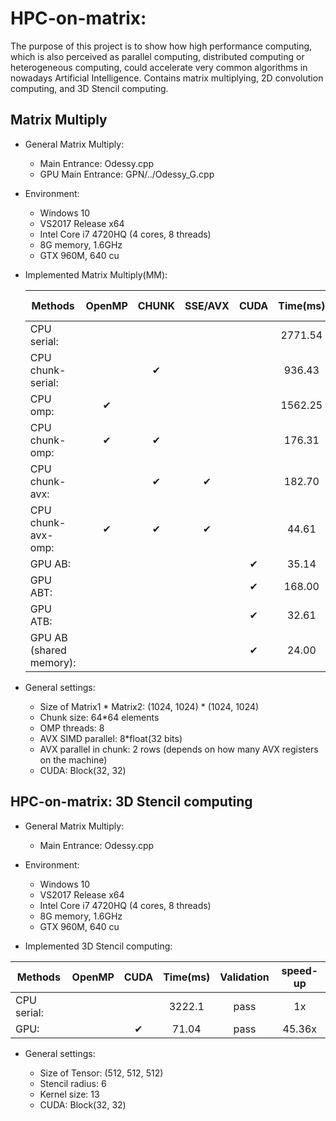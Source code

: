 # HPC-on-matrix:
The purpose of this project is to show how high performance computing, which is also perceived as parallel computing, distributed computing or heterogeneous computing, could accelerate very common algorithms in nowadays Artificial Intelligence. Contains matrix multiplying, 2D convolution computing, and 3D Stencil computing.
## Matrix Multiply
* General Matrix Multiply:  
  * Main Entrance: Odessy.cpp  
  * GPU Main Entrance: GPN/../Odessy_G.cpp
* Environment:  
  * Windows 10  
  * VS2017 Release x64  
  * Intel Core i7 4720HQ (4 cores, 8 threads)  
  * 8G memory, 1.6GHz  
  * GTX 960M, 640 cu
* Implemented Matrix Multiply(MM):  

  |  Methods        |   OpenMP    |   CHUNK     |     SSE/AVX    | CUDA |   Time(ms)      |       Validation   |      speed-up|
  |-----------------|:-------------:|:-------------:|:----------------:|:----------------:|:--------------:|:--------------------:|:-----------:|
  |CPU serial:      |       |    |     |      |  2771.54  |    pass   |        1x  |
  |CPU chunk-serial:   |    |  ✔   |    | |   936.43   |   pass   |     2.96x  |
  |CPU omp:        |     ✔  |     |   |      |   1562.25  |    pass  |      1.77x  |
  |CPU chunk-omp:    |   ✔    |  ✔   |   |       |    176.31  |    pass  |     15.72x  |
  |CPU chunk-avx:    |      | ✔   |   ✔  |      |    182.70   |   pass   |    15.17x  |
  |CPU chunk-avx-omp:  | ✔   |   ✔   |   ✔ | |     44.61  |    pass  |     62.13x  |
  |GPU AB:         |          |      |           |     ✔      |35.14 | pass | 78.87x|
  |GPU ABT:         |          |      |            |     ✔      |168.00 | pass | 16.50x|
  |GPU ATB:         |          |      |            |     ✔      |32.61 | pass | 85.00x|
  |GPU AB (shared memory):         |               |      |      |     ✔      |24.00 | pass | 115.48x|


* General settings:  
  
  * Size of Matrix1 \* Matrix2: (1024, 1024) \* (1024, 1024)  
  * Chunk size: 64\*64 elements  
  * OMP threads: 8  
  * AVX SIMD parallel: 8\*float(32 bits)  
  * AVX parallel in chunk: 2 rows (depends on how many AVX registers on the machine)  
  * CUDA: Block(32, 32)
## HPC-on-matrix: 3D Stencil computing
* General Matrix Multiply:  
  * Main Entrance: Odessy.cpp
  
* Environment:  
  * Windows 10  
  * VS2017 Release x64  
  * Intel Core i7 4720HQ (4 cores, 8 threads)  
  * 8G memory, 1.6GHz  
  * GTX 960M, 640 cu
  
* Implemented 3D Stencil computing:  

|  Methods          |   OpenMP        |   CUDA      | Time(ms)         |       Validation |      speed-up  |
|-----------------  |:---------------:|:-----------:|:----------------:|:----------------:|:--------------:|
|CPU serial:        |                 |             |3222.1            |  pass            | 1x             |
|GPU:               |                 |     ✔       |71.04            |  pass            | 45.36x             |

* General settings:  
  
  * Size of Tensor: (512, 512, 512)
  * Stencil radius: 6  
  * Kernel size: 13  
  * CUDA: Block(32, 32)
